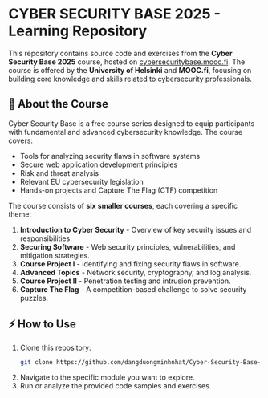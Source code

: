 # CYBER SECURITY BASE 2025 - Learning Repository

This repository contains source code and exercises from the **Cyber Security Base 2025** course, hosted on [cybersecuritybase.mooc.fi](https://cybersecuritybase.mooc.fi/). The course is offered by the **University of Helsinki** and **MOOC.fi**, focusing on building core knowledge and skills related to cybersecurity professionals.

## 📌 About the Course

Cyber Security Base is a free course series designed to equip participants with fundamental and advanced cybersecurity knowledge. The course covers:

- Tools for analyzing security flaws in software systems
- Secure web application development principles
- Risk and threat analysis
- Relevant EU cybersecurity legislation
- Hands-on projects and Capture The Flag (CTF) competition

The course consists of **six smaller courses**, each covering a specific theme:

1. **Introduction to Cyber Security** - Overview of key security issues and responsibilities.
2. **Securing Software** - Web security principles, vulnerabilities, and mitigation strategies.
3. **Course Project I** - Identifying and fixing security flaws in software.
4. **Advanced Topics** - Network security, cryptography, and log analysis.
5. **Course Project II** - Penetration testing and intrusion prevention.
6. **Capture The Flag** - A competition-based challenge to solve security puzzles.

## ⚡ How to Use

1. Clone this repository:
   ```sh
   git clone https://github.com/dangduongminhnhat/Cyber-Security-Base-2025
   ```
2. Navigate to the specific module you want to explore.
3. Run or analyze the provided code samples and exercises.

